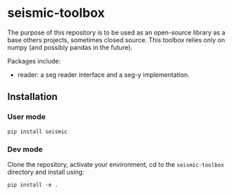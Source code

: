 # seismic-toolbox

The purpose of this repository is to be used as 
an open-source library as a base others projects, sometimes
closed source.
This toolbox relies only on numpy 
(and possibly pandas in the future).

Packages include:
-   reader: a seg reader interface and a seg-y implementation.

## Installation

### User mode
`pip install seismic`

### Dev mode
Clone the repository, activate your environment, cd to 
the `seismic-toolbox` directory and install using:

`pip install -e .`

